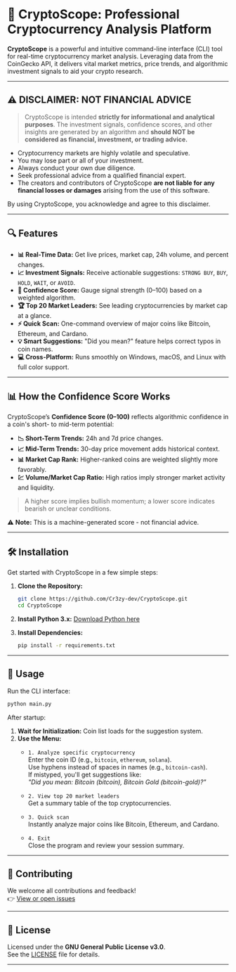 
# 🚀 CryptoScope: Professional Cryptocurrency Analysis Platform

**CryptoScope** is a powerful and intuitive command-line interface (CLI) tool for real-time cryptocurrency market analysis. Leveraging data from the CoinGecko API, it delivers vital market metrics, price trends, and algorithmic investment signals to aid your crypto research.

---

## ⚠️ DISCLAIMER: NOT FINANCIAL ADVICE

> CryptoScope is intended **strictly for informational and analytical purposes**. The investment signals, confidence scores, and other insights are generated by an algorithm and **should NOT be considered as financial, investment, or trading advice.**

- Cryptocurrency markets are highly volatile and speculative.
- You may lose part or all of your investment.
- Always conduct your own due diligence.
- Seek professional advice from a qualified financial expert.
- The creators and contributors of CryptoScope **are not liable for any financial losses or damages** arising from the use of this software.

By using CryptoScope, you acknowledge and agree to this disclaimer.

---

## 🔍 Features

- **📊 Real-Time Data:** Get live prices, market cap, 24h volume, and percent changes.
- **📈 Investment Signals:** Receive actionable suggestions: `STRONG BUY`, `BUY`, `HOLD`, `WAIT`, or `AVOID`.
- **🔢 Confidence Score:** Gauge signal strength (0–100) based on a weighted algorithm.
- **🏆 Top 20 Market Leaders:** See leading cryptocurrencies by market cap at a glance.
- **⚡ Quick Scan:** One-command overview of major coins like Bitcoin, Ethereum, and Cardano.
- **💡 Smart Suggestions:** "Did you mean?" feature helps correct typos in coin names.
- **💻 Cross-Platform:** Runs smoothly on Windows, macOS, and Linux with full color support.

---

## 📊 How the Confidence Score Works

CryptoScope’s **Confidence Score (0–100)** reflects algorithmic confidence in a coin's short- to mid-term potential:

- **📉 Short-Term Trends:** 24h and 7d price changes.
- **📈 Mid-Term Trends:** 30-day price movement adds historical context.
- **📊 Market Cap Rank:** Higher-ranked coins are weighted slightly more favorably.
- **💹 Volume/Market Cap Ratio:** High ratios imply stronger market activity and liquidity.

> A higher score implies bullish momentum; a lower score indicates bearish or unclear conditions.

⚠️ **Note:** This is a machine-generated score - not financial advice.

---

## 🛠️ Installation

Get started with CryptoScope in a few simple steps:

1. **Clone the Repository:**
   ```bash
   git clone https://github.com/Cr3zy-dev/CryptoScope.git
   cd CryptoScope
   ```

2. **Install Python 3.x:**
   [Download Python here](https://www.python.org/downloads/)

3. **Install Dependencies:**
   ```bash
   pip install -r requirements.txt
   ```

---

## 🚀 Usage

Run the CLI interface:

```bash
python main.py
```

After startup:

1. **Wait for Initialization:** Coin list loads for the suggestion system.
2. **Use the Menu:**
   - `1. Analyze specific cryptocurrency`  
     Enter the coin ID (e.g., `bitcoin`, `ethereum`, `solana`).  
     Use hyphens instead of spaces in names (e.g., `bitcoin-cash`).  
     If mistyped, you'll get suggestions like:  
     _"Did you mean: Bitcoin (bitcoin), Bitcoin Gold (bitcoin-gold)?"_

   - `2. View top 20 market leaders`  
     Get a summary table of the top cryptocurrencies.

   - `3. Quick scan`  
     Instantly analyze major coins like Bitcoin, Ethereum, and Cardano.

   - `4. Exit`  
     Close the program and review your session summary.

---

## 🤝 Contributing

We welcome all contributions and feedback!  
👉 [View or open issues](https://github.com/Cr3zy-dev/CryptoScope/issues)

---

## 📄 License

Licensed under the **GNU General Public License v3.0**.  
See the [LICENSE](LICENSE) file for details.

---
